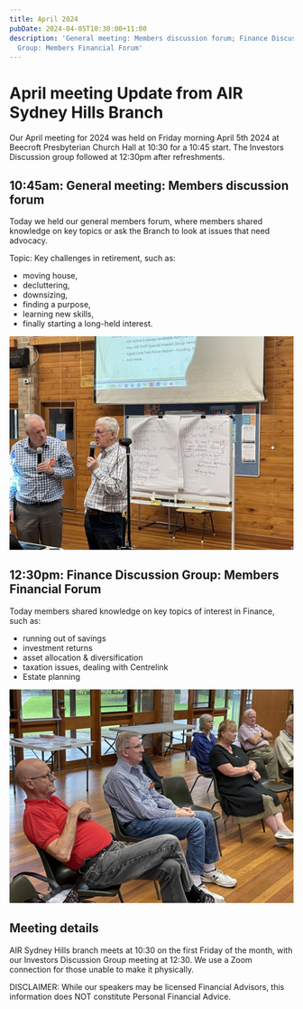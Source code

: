 ```yaml
---
title: April 2024
pubDate: 2024-04-05T10:30:00+11:00
description: 'General meeting: Members discussion forum; Finance Discussion
  Group: Members Financial Forum'
---
```


# April meeting Update from AIR Sydney Hills Branch

Our April meeting for 2024 was held on Friday morning April 5th 2024 at Beecroft Presbyterian Church Hall at 10:30 for a 10:45 start. The Investors Discussion group followed at 12:30pm after refreshments.

## 10:45am: General meeting: Members discussion forum

Today we held our general members forum, where members shared knowledge on key topics or ask the Branch to look at issues that need advocacy.

Topic: Key challenges in retirement, such as:

- moving house,
- decluttering,
- downsizing,
- finding a purpose,
- learning new skills,
- finally starting a long-held interest.

![Members](../../assets/images/IMG_6700.jpg)

## 12:30pm: Finance Discussion Group: Members Financial Forum

Today members shared knowledge on key topics of interest in Finance, such as:

- running out of savings
- investment returns
- asset allocation & diversification
- taxation issues, dealing with Centrelink
- Estate planning

![Members](../../assets/images/IMG_6701.jpg)

## Meeting details

AIR Sydney Hills branch meets at 10:30 on the first Friday of the month, with our Investors Discussion Group meeting at 12:30. We use a Zoom connection for those unable to make it physically.

DISCLAIMER: While our speakers may be licensed Financial Advisors, this information does NOT constitute Personal Financial Advice.
